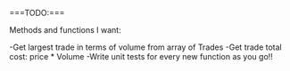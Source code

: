 ===TODO:===

Methods and functions I want:

-Get largest trade in terms of volume from array of Trades
-Get trade total cost: price * Volume
-Write unit tests for every new function as you go!!
